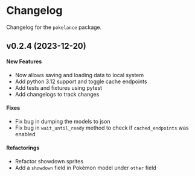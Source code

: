 # Changelog

Changelog for the `pokelance` package.

## v0.2.4 (2023-12-20)

#### New Features

* Now allows saving and loading data to local system
* Add python 3.12 support and toggle cache endpoints
* Add tests and fixtures using pytest
* Add changelogs to track changes

#### Fixes

* Fix bug in dumping the models to json
* Fix bug in `wait_until_ready` method to check if `cached_endpoints` was enabled

#### Refactorings

* Refactor showdown sprites
* Add a `showdown` field in Pokémon model under `other` field
